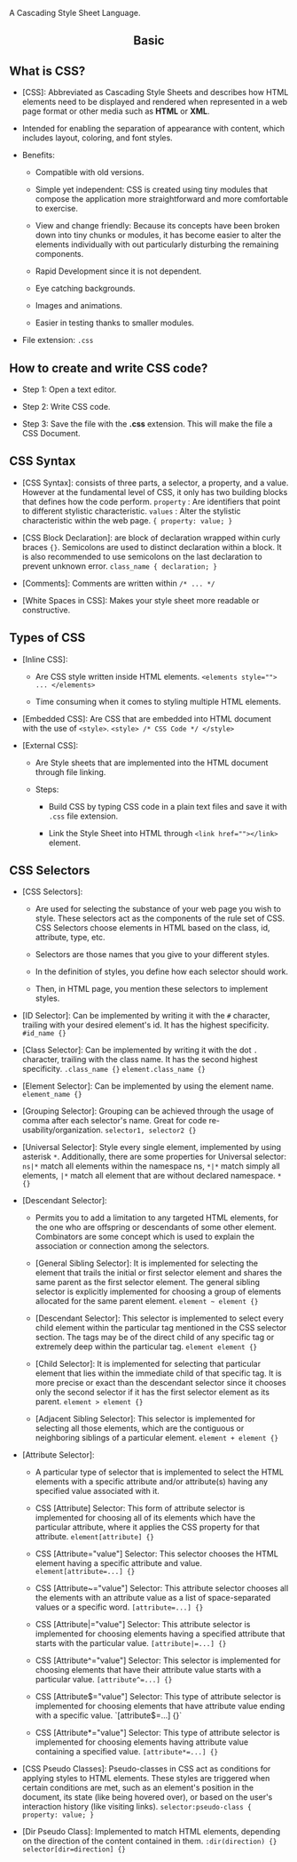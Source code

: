 A Cascading Style Sheet Language.

<h2><center> Basic </center></h2>

## What is CSS? 

- [CSS]: Abbreviated as Cascading Style Sheets and describes how HTML elements need to be displayed and rendered when represented in a web page format or other media such as **HTML** or **XML**. 
	
- Intended for enabling the separation of appearance with content, which includes layout, coloring, and font styles.
	
- Benefits:
	
	- Compatible with old versions.
		
	- Simple yet independent: CSS is created using tiny modules that compose the application more straightforward and more comfortable to exercise.
		
	- View and change friendly: Because its concepts have been broken down into tiny chunks or modules, it has become easier to alter the elements individually with out particularly disturbing the remaining components.
		
	- Rapid Development since it is not dependent.
		
	- Eye catching backgrounds.
		
	- Images and animations.
		
	- Easier in testing thanks to smaller modules.
	
- File extension: `.css`
## How to create and write CSS code?

- Step 1: Open a text editor.
	
- Step 2: Write CSS code.
	
- Step 3: Save the file with the **.css** extension. This will make the file a CSS Document.

## CSS Syntax

- [CSS Syntax]: consists of three parts, a selector, a property, and a value. However at the fundamental level of CSS, it only has two building blocks that defines how the code perform.
	`property` : Are identifiers that point to different stylistic characteristic.
	`values` : Alter the stylistic characteristic within the web page.
	`{ property: value; }`
	
- [CSS Block Declaration]: are block of declaration wrapped within curly braces `{}`.  Semicolons are used to distinct declaration within a block. It is also recommended to use semicolons on the last declaration to prevent unknown error.
	`class_name { declaration; }`
	
- [Comments]: Comments are written within `/* ... */`
	
- [White Spaces in CSS]: Makes your style sheet more readable or constructive.

## Types of CSS

- [Inline CSS]:
	
	- Are CSS style written inside HTML elements.
		`<elements style=""> ... </elements> `
		
	- Time consuming when it comes to styling multiple HTML elements.
	
- [Embedded CSS]: Are CSS that are embedded into HTML document with the use of `<style>`.
	`<style> /* CSS Code */ </style>`
	
- [External CSS]: 
	
	- Are Style sheets that are implemented into the HTML document through file linking.
		
	- Steps:
		
		- Build CSS by typing CSS code in a plain text files and save it with `.css` file extension.
			
		- Link the Style Sheet into HTML through `<link href=""></link>` element.

## CSS Selectors

- [CSS Selectors]: 
	
	- Are used for selecting the substance of your web page you wish to style. These selectors act as the components of the rule set of CSS. CSS Selectors choose elements in HTML based on the class, id, attribute, type, etc.
		
	- Selectors are those names that you give to your different styles.
		
	- In the definition of styles, you define how each selector should work.
		
	- Then, in HTML page, you mention these selectors to implement styles.
	
- [ID Selector]: Can be implemented by writing it with the `#` character, trailing with your desired element's id. It has the highest specificity.
	`#id_name {}`
	
- [Class Selector]: Can be implemented by writing it with the dot `.` character, trailing with the class name. It has the second highest specificity.
	`.class_name {}`
	`element.class_name {}`
	
- [Element Selector]: Can be implemented by using the element name.
	`element_name {}`
	
- [Grouping Selector]: Grouping can be achieved through the usage of comma after each selector's name. Great for code re-usability/organization.
	`selector1, selector2 {}`
	
- [Universal Selector]: Style every single element, implemented by using asterisk `*`. Additionally, there are some properties for Universal selector: `ns|*` match all elements within the namespace ns, `*|*` match simply all elements, `|*` match all element that are without declared namespace.
	`* {}`
	
- [Descendant Selector]: 
	
	- Permits you to add a limitation to any targeted HTML elements, for the one who are offspring or descendants of some other element. Combinators are some concept which is used to explain the association or connection among the selectors.
		
	- [General Sibling Selector]: It is implemented for selecting the element that trails the initial or first selector element and shares the same parent as the first selector element. The general sibling selector is explicitly implemented for choosing a group of elements allocated for the same parent element.
		`element ~ element {}`
		
	- [Descendant Selector]: This selector is implemented to select every child element within the particular tag mentioned in the CSS selector section. The tags may be of the direct child of any specific tag or extremely deep within the particular tag.
		`element element {}`
		
	- [Child Selector]: It is implemented for selecting that particular element that lies within the immediate child of that specific tag. It is more precise or exact than the descendant selector since it chooses only the second selector if it has the first selector element as its parent.
		`element > element {}`
		
	- [Adjacent Sibling Selector]: This selector is implemented for selecting all those elements, which are the contiguous or neighboring siblings of a particular element. 
		`element + element {}`
	
- [Attribute Selector]:
	
	- A particular type of selector that is implemented to select the HTML elements with a specific attribute and/or attribute(s) having any specified value associated with it.
		
	- CSS [Attribute] Selector:  This form of attribute selector is implemented for choosing all of its elements which have the particular attribute, where it applies the CSS property for that attribute.
		`element[attribute] {}`
		
	- CSS [Attribute="value"] Selector: This selector chooses the HTML element having a specific attribute and value.
		`element[attribute=...] {}`
		
	- CSS [Attribute~="value"] Selector: This attribute selector chooses all the elements with an attribute value as a list of space-separated values or a specific word.
		`[attribute=...] {}`
		
	- CSS [Attribute|="value"] Selector: This attribute selector is implemented for choosing elements having a specified attribute that starts with the particular value.
		`[attribute|=...] {}`
		
	- CSS [Attribute^="value"] Selector: This selector is implemented for choosing elements that have their attribute value starts with a particular value.
		`[attribute^=...] {}`
		
	- CSS [Attribute$="value"] Selector: This type of attribute selector is implemented for choosing elements that have attribute value ending with a specific value.
		`[attribute$=...] {}`
		
	- CSS [Attribute*="value"] Selector: This type of attribute selector is implemented for choosing elements having attribute value containing a specified value.
		`[attribute*=...] {}`
	
- [CSS Pseudo Classes]: Pseudo-classes in CSS act as conditions for applying styles to HTML elements. These styles are triggered when certain conditions are met, such as an element's position in the document, its state (like being hovered over), or based on the user's interaction history (like visiting links).
	`selector:pseudo-class { property: value; }`
	
- [Dir Pseudo Class]: Implemented to match HTML elements, depending on the direction of the content contained in them.
	`:dir(direction) {}`
	`selector[dir=direction] {}`




